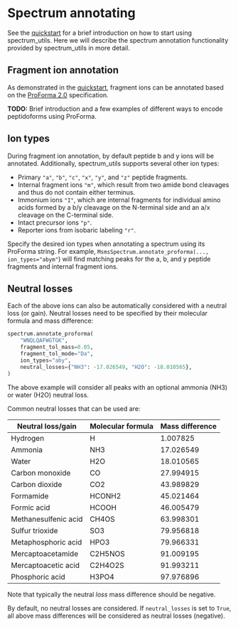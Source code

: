# Spectrum annotating

See the [quickstart](quickstart.md) for a brief introduction on how to start using spectrum_utils.
Here we will describe the spectrum annotation functionality provided by spectrum_utils in more detail.

## Fragment ion annotation

As demonstrated in the [quickstart](quickstart.md), fragment ions can be annotated based on the [ProForma 2.0](https://www.psidev.info/proforma) specification.

**TODO:** Brief introduction and a few examples of different ways to encode peptidoforms using ProForma.

## Ion types

During fragment ion annotation, by default peptide b and y ions will be annotated.
Additionally, spectrum_utils supports several other ion types:

- Primary `"a"`, `"b"`, `"c"`, `"x"`, `"y"`, and `"z"` peptide fragments.
- Internal fragment ions `"m"`, which result from two amide bond cleavages and thus do not contain either terminus.
- Immonium ions `"I"`, which are internal fragments for individual amino acids formed by a b/y cleavage on the N-terminal side and an a/x cleavage on the C-terminal side.
- Intact precursor ions `"p"`.
- Reporter ions from isobaric labeling `"r"`.

Specify the desired ion types when annotating a spectrum using its ProForma string.
For example, `MsmsSpectrum.annotate_proforma(..., ion_types="abym"`) will find matching peaks for the a, b, and y peptide fragments and internal fragment ions.

## Neutral losses

Each of the above ions can also be automatically considered with a neutral loss (or gain).
Neutral losses need to be specified by their molecular formula and mass difference:

```python
spectrum.annotate_proforma(
    "WNQLQAFWGTGK",
    fragment_tol_mass=0.05,
    fragment_tol_mode="Da",
    ion_types="aby",
    neutral_losses={"NH3": -17.026549, "H2O": -18.010565},
)
```

The above example will consider all peaks with an optional ammonia (NH3) or water (H2O) neutral loss.

Common neutral losses that can be used are:

| Neutral loss/gain | Molecular formula | Mass difference |
| --- | --- | --- |
| Hydrogen | H | 1.007825 |
| Ammonia | NH3 | 17.026549 |
| Water | H2O | 18.010565 |
| Carbon monoxide | CO | 27.994915 |
| Carbon dioxide | CO2 | 43.989829 |
| Formamide | HCONH2 | 45.021464 |
| Formic acid | HCOOH | 46.005479 |
| Methanesulfenic acid | CH4OS | 63.998301 |
| Sulfur trioxide | SO3 | 79.956818 |
| Metaphosphoric acid | HPO3 | 79.966331 |
| Mercaptoacetamide | C2H5NOS | 91.009195 |
| Mercaptoacetic acid | C2H4O2S | 91.993211 |
| Phosphoric acid | H3PO4 | 97.976896 |

Note that typically the neutral _loss_ mass difference should be negative.

By default, no neutral losses are considered.
If `neutral_losses` is set to `True`, all above mass differences will be considered as neutral losses (negative).
